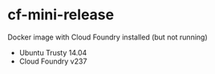 # cf-mini-release
Docker image with Cloud Foundry installed (but not running)

 - Ubuntu Trusty 14.04
 - Cloud Foundry v237